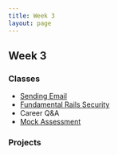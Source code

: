 ```yaml
---
title: Week 3
layout: page
---
```


## Week 3

### Classes

* [Sending Email](../lessons/sending_email_v2)
* [Fundamental Rails Security](../lessons/fundamental_rails_security)
* Career Q&A
* [Mock Assessment](../lessons/diagnostic)

### Projects

